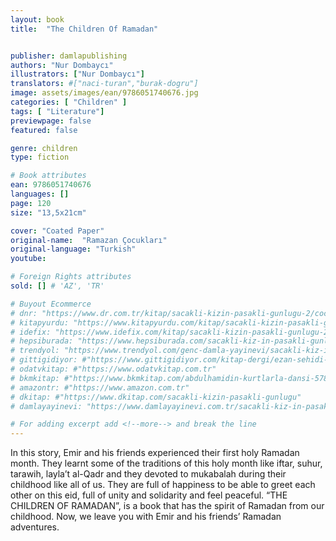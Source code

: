 ```yaml
---
layout: book
title:  "The Children Of Ramadan"


publisher: damlapublishing
authors: "Nur Dombaycı"
illustrators: ["Nur Dombaycı"]
translators: #["naci-turan","burak-dogru"]
image: assets/images/ean/9786051740676.jpg
categories: [ "Children" ]
tags: [ "Literature"]
previewpage: false
featured: false

genre: children
type: fiction

# Book attributes
ean: 9786051740676
languages: []
page: 120
size: "13,5x21cm"

cover: "Coated Paper"
original-name:  "Ramazan Çocukları"
original-language: "Turkish"
youtube:

# Foreign Rights attributes
sold: [] # 'AZ', 'TR'

# Buyout Ecommerce
# dnr: "https://www.dr.com.tr/kitap/sacakli-kizin-pasakli-gunlugu-2/cocuk-ve-genclik/genclik-10-yas/roman-oyku/urunno=0001893059001"
# kitapyurdu: "https://www.kitapyurdu.com/kitap/sacakli-kizin-pasakli-gunlugu-2-/560122.html&filter_name=Sa%C3%A7akl%C4%B1+K%C4%B1z%27%C4%B1n+Pasakl%C4%B1+G%C3%BCnl%C3%BC%C4%9F%C3%BC+2"
# idefix: "https://www.idefix.com/kitap/sacakli-kizin-pasakli-gunlugu-2/cocuk-ve-genclik/genclik-10-yas/roman-oyku/urunno=0001893059001"
# hepsiburada: "https://www.hepsiburada.com/sacakli-kiz-in-pasakli-gunlugu-2-damla-yayinevi-p-HBV000012ER86"
# trendyol: "https://www.trendyol.com/genc-damla-yayinevi/sacakli-kiz-in-pasakli-gunlugu-2-p-54825777"
# gittigidiyor: #"https://www.gittigidiyor.com/kitap-dergi/ezan-sehidi-adnan-menderes_pdp_732728793"
# odatvkitap: #"https://www.odatvkitap.com.tr"
# bkmkitap: #"https://www.bkmkitap.com/abdulhamidin-kurtlarla-dansi-578226"
# amazontr: #"https://www.amazon.com.tr"
# dkitap: #"https://www.dkitap.com/sacakli-kizin-pasakli-gunlugu"
# damlayayinevi: "https://www.damlayayinevi.com.tr/sacakli-kiz-in-pasakli-gunlugu-2-bu-iste-bi-terslik-var"

# For adding excerpt add <!--more--> and break the line
---
```

In this story, Emir and his friends experienced their first holy
Ramadan month. They learnt some of the traditions of this holy
month like iftar, suhur, tarawih, layla’t al-Qadr and they devoted
to mukabalah during their childhood like all of us. They are full of
happiness to be able to greet each other on this eid, full of unity
and solidarity and feel peaceful.
“THE CHILDREN OF RAMADAN”, is a book that has the spirit
of Ramadan from our childhood. Now, we leave you with Emir
and his friends’ Ramadan adventures.
<!--more--> 

